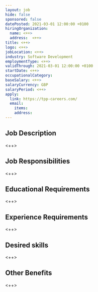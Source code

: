 ```yaml
---
layout: job
hide: false
sponsored: false
datePosted: 2021-03-01 12:00:00 +0100
hiringOrganization:
  name: <++>
  address:  <++>
title: <++>
logo: <++>
jobLocation: <++>
industry: Software Development
employmentType: <++>
validThrough: 2021-03-01 12:00:00 +0100
startDate: <++>
occupationalCategory:
baseSalary: <++>
salaryCurrency: GBP
salaryPeriod: <++>
apply:
  link: https://tpp-careers.com/
  email:
    items:
    address:
---
```


## Job Description
<++>

## Job Responsibilities
<++>

## Educational Requirements
<++>

## Experience Requirements
<++>

## Desired skills
<++>

## Other Benefits
<++>
